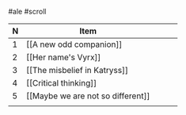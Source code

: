 #ale #scroll

| N   | Item                              |     |     |     |
| --- | --------------------------------- | --- | --- | --- |
| 1   | [[A new odd companion]]           |     |     |     |
| 2   | [[Her name's Vyrx]]               |     |     |     |
| 3   | [[The misbelief in Katryss]]      |     |     |     |
| 4   | [[Critical thinking]]             |     |     |     |
| 5   | [[Maybe we are not so different]] |     |     |     |
|     |                                   |     |     |     |
